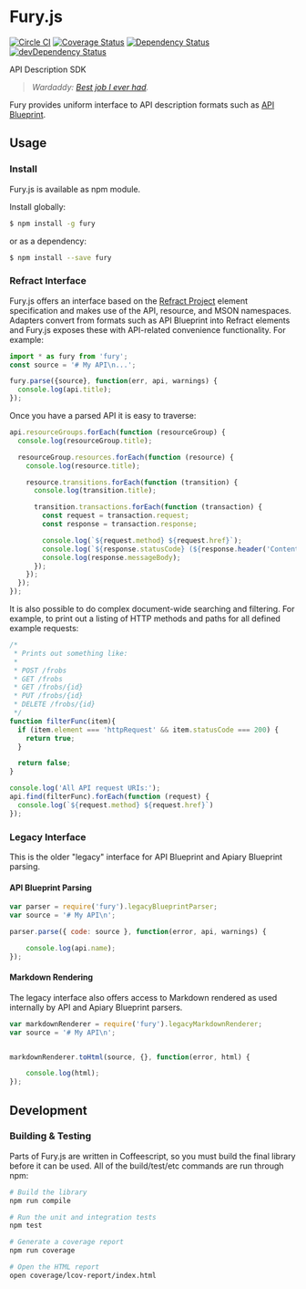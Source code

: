 # Fury.js

[![Circle CI](https://circleci.com/gh/apiaryio/fury.js.svg?style=svg)](https://circleci.com/gh/apiaryio/fury.js)
[![Coverage Status](https://coveralls.io/repos/apiaryio/fury.js/badge.svg)](https://coveralls.io/r/apiaryio/fury.js)
[![Dependency Status](https://david-dm.org/apiaryio/fury.js.svg)](https://david-dm.org/apiaryio/fury.js)
[![devDependency Status](https://david-dm.org/apiaryio/fury.js/dev-status.svg)](https://david-dm.org/apiaryio/fury.js#info=devDependencies)

API Description SDK

> _Wardaddy: [Best job I ever had](http://www.imdb.com/title/tt2713180/quotes?item=qt2267083)._

Fury provides uniform interface to API description formats such as
[API Blueprint][].

## Usage

### Install

Fury.js is available as npm module.

Install globally:

```sh
$ npm install -g fury
```

or as a dependency:

```sh
$ npm install --save fury
```

### Refract Interface

Fury.js offers an interface based on the [Refract Project](https://github.com/refractproject/refract-spec) element specification and makes use of the API, resource, and MSON namespaces. Adapters convert from formats such as API Blueprint into Refract elements and Fury.js exposes these with API-related convenience functionality. For example:

```js
import * as fury from 'fury';
const source = '# My API\n...';

fury.parse({source}, function(err, api, warnings) {
  console.log(api.title);
});
```

Once you have a parsed API it is easy to traverse:

```js
api.resourceGroups.forEach(function (resourceGroup) {
  console.log(resourceGroup.title);

  resourceGroup.resources.forEach(function (resource) {
    console.log(resource.title);

    resource.transitions.forEach(function (transition) {
      console.log(transition.title);

      transition.transactions.forEach(function (transaction) {
        const request = transaction.request;
        const response = transaction.response;

        console.log(`${request.method} ${request.href}`);
        console.log(`${response.statusCode} (${response.header('Content-Type')})`);
        console.log(response.messageBody);
      });
    });
  });
});
```

It is also possible to do complex document-wide searching and filtering. For example, to print out a listing of HTTP methods and paths for all defined example requests:

```js
/*
 * Prints out something like:
 *
 * POST /frobs
 * GET /frobs
 * GET /frobs/{id}
 * PUT /frobs/{id}
 * DELETE /frobs/{id}
 */
function filterFunc(item){
  if (item.element === 'httpRequest' && item.statusCode === 200) {
    return true;
  }

  return false;
}

console.log('All API request URIs:');
api.find(filterFunc).forEach(function (request) {
  console.log(`${request.method} ${request.href}`)
});
```

### Legacy Interface

This is the older "legacy" interface for API Blueprint and Apiary Blueprint parsing.

#### API Blueprint Parsing

```js
var parser = require('fury').legacyBlueprintParser;
var source = '# My API\n';

parser.parse({ code: source }, function(error, api, warnings) {

    console.log(api.name);
});
```
#### Markdown Rendering

The legacy interface also offers access to Markdown rendered as used internally
by API and Apiary Blueprint parsers.

```js
var markdownRenderer = require('fury').legacyMarkdownRenderer;
var source = '# My API\n';


markdownRenderer.toHtml(source, {}, function(error, html) {

    console.log(html);
});
```

## Development

### Building & Testing
Parts of Fury.js are written in Coffeescript, so you must build the final library before it can be used. All of the build/test/etc commands are run through npm:

```sh
# Build the library
npm run compile

# Run the unit and integration tests
npm test

# Generate a coverage report
npm run coverage

# Open the HTML report
open coverage/lcov-report/index.html
```

[API Blueprint]: http://apiblueprint.org
